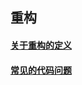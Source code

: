 ## 重构 


####  [关于重构的定义](https://github.com/ylzyqt/summarize-integration/blob/master/reconsitution/define.md)

####  [常见的代码问题](https://github.com/ylzyqt/summarize-integration/blob/master/reconsitution/problem.md)